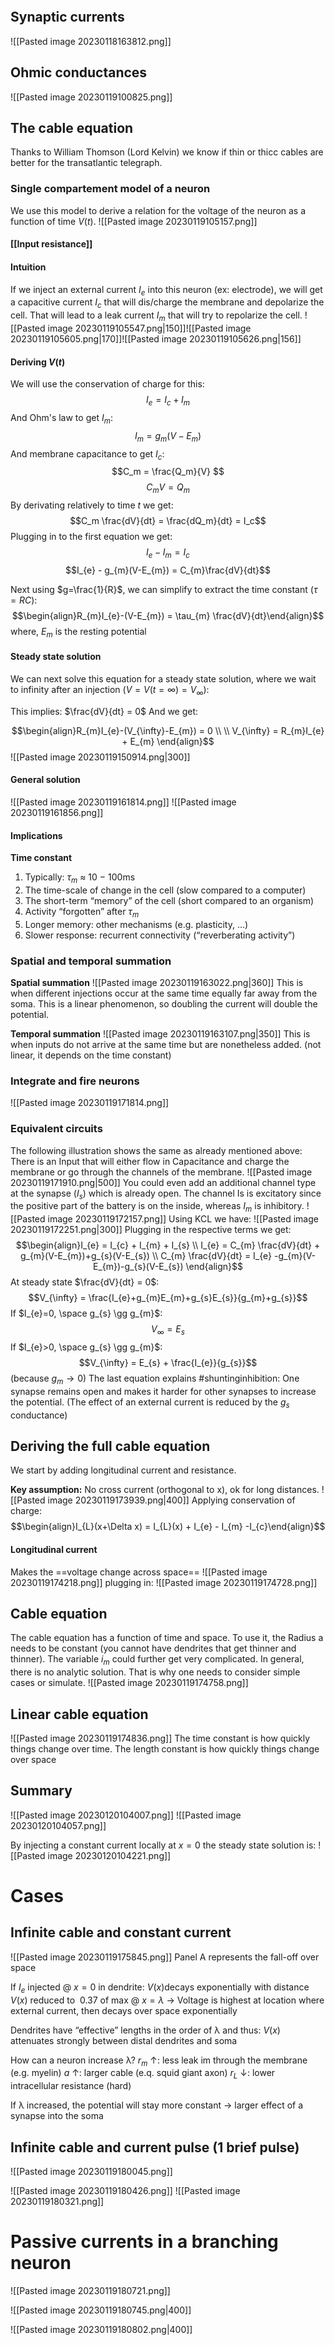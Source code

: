 ```toc
```


## Synaptic currents
![[Pasted image 20230118163812.png]]

## Ohmic conductances
![[Pasted image 20230119100825.png]]

## The cable equation
Thanks to William Thomson (Lord Kelvin) we know if thin or thicc cables are better for the transatlantic telegraph.

### Single compartement model of a neuron
We use this model to derive a relation for the voltage of the neuron as a function of time $V(t)$. 
![[Pasted image 20230119105157.png]]
#### [[Input resistance]]

#### Intuition
If we inject an external current $I_e$ into this neuron (ex: electrode), we will get a capacitive current $I_c$ that will dis/charge the membrane and depolarize the cell. That will lead to a leak current $I_m$ that will try to repolarize the cell.
![[Pasted image 20230119105547.png|150]]![[Pasted image 20230119105605.png|170]]![[Pasted image 20230119105626.png|156]]

#### Deriving $V(t)$
We will use the conservation of charge for this:
$$I_e = I_c + I_m$$
And Ohm's law to get $I_m$:
$$I_m = g_m(V-E_m)$$
And membrane capacitance to get $I_c$:
$$C_m = \frac{Q_m}{V} $$
$$C_m V = Q_m$$
By derivating relatively to time $t$ we get:
$$C_m \frac{dV}{dt} = \frac{dQ_m}{dt} = I_c$$
Plugging in to the first equation we get:
$$I_{e} - I_{m} = I_{c} $$$$I_{e} - g_{m}(V-E_{m}) = C_{m}\frac{dV}{dt}$$

Next using $g=\frac{1}{R}$, we can simplify to extract the time constant ($\tau = RC$):
$$\begin{align}R_{m}I_{e}-(V-E_{m}) = \tau_{m} \frac{dV}{dt}\end{align}$$
where, $E_{m}$ is the resting potential

#### **Steady state solution**
We can next solve this equation for a steady state solution, where we wait to infinity after an injection ($V = V(t=\infty) = V_{\infty}$):

This implies: $\frac{dV}{dt} = 0$
And we get:

$$\begin{align}R_{m}I_{e}-(V_{\infty}-E_{m}) = 0 \\ \\ V_{\infty} = R_{m}I_{e} + E_{m} \end{align}$$
![[Pasted image 20230119150914.png|300]]

#### General solution
![[Pasted image 20230119161814.png]]
![[Pasted image 20230119161856.png]]

#### Implications

**Time constant**
1. Typically: $\tau_{m}$ ≈ 10 − 100ms
2. The time-scale of change in the cell (slow compared to a computer)
3. The short-term “memory” of the cell (short compared to an organism)
4. Activity “forgotten” after $\tau_{m}$
5. Longer memory: other mechanisms (e.g. plasticity, ...)
6. Slower response: recurrent connectivity (“reverberating activity”)


### Spatial and temporal summation

**Spatial summation**
![[Pasted image 20230119163022.png|360]]
This is when different injections occur at the same time equally far away from the soma. This is a linear phenomenon, so doubling the current will double the potential.

**Temporal summation**
![[Pasted image 20230119163107.png|350]]
This is when inputs do not arrive at the same time but are nonetheless added. (not linear, it depends on the time constant)

### Integrate and fire neurons
![[Pasted image 20230119171814.png]]

### Equivalent circuits
The following illustration shows the same as already mentioned above: There is an Input that will either flow in Capacitance and charge the membrane or go through the channels of the membrane.
![[Pasted image 20230119171910.png|500]]
You could even add an additional channel type at the synapse ($I_{s}$) which is already open. The channel Is is excitatory since the positive part of the battery is on the inside, whereas $I_{m}$ is inhibitory.
![[Pasted image 20230119172157.png]]
Using KCL we have:
![[Pasted image 20230119172251.png|300]]
Plugging in the respective terms we get:
$$\begin{align}I_{e} = I_{c} + I_{m} + I_{s} \\ 
 I_{e} = C_{m} \frac{dV}{dt} + g_{m}(V-E_{m})+g_{s}(V-E_{s}) \\ 
 C_{m} \frac{dV}{dt} = I_{e} -g_{m}(V-E_{m})-g_{s}(V-E_{s}) \end{align}$$
At steady state $\frac{dV}{dt} = 0$:
$$V_{\infty} = \frac{I_{e}+g_{m}E_{m}+g_{s}E_{s}}{g_{m}+g_{s}}$$
If $I_{e}=0, \space  g_{s} \gg g_{m}$:
$$V_{\infty} = E_{s}$$
If $I_{e}>0, \space  g_{s} \gg g_{m}$:
$$V_{\infty} = E_{s} + \frac{I_{e}}{g_{s}}$$
(because $g_{m} \rightarrow 0$)
The last equation explains #shuntinginhibition: One synapse remains open and makes it harder for other synapses to increase the potential. (The effect of an external current is reduced by the $g_{s}$ conductance)

## Deriving the full cable equation
We start by adding longitudinal current and resistance. 

**Key assumption:**
No cross current (orthogonal to x), ok for long distances.
![[Pasted image 20230119173939.png|400]]
Applying conservation of charge:
$$\begin{align}I_{L}(x+\Delta x) = I_{L}(x) + I_{e} - I_{m} -I_{c}\end{align}$$
#### Longitudinal current
Makes the ==voltage change across space==
![[Pasted image 20230119174218.png]]
plugging in:
![[Pasted image 20230119174728.png]]

## Cable equation
The cable equation has a function of time and space. To use it, the Radius a needs to be constant (you cannot have dendrites that get thinner and thinner). The variable $i_{m}$ could further get very complicated. In general, there is no analytic solution. That is why one needs to consider simple cases or simulate.
![[Pasted image 20230119174758.png]]

## Linear cable equation

![[Pasted image 20230119174836.png]]
The time constant is how quickly things change over time.
The length constant is how quickly things change over space

## Summary
![[Pasted image 20230120104007.png]]
![[Pasted image 20230120104057.png]]

By injecting a constant current locally at $x=0$ the steady state solution is:
![[Pasted image 20230120104221.png]]
# Cases

## Infinite cable and constant current
![[Pasted image 20230119175845.png]]
Panel A represents the fall-off over space

If $I_{e}$ injected @ $x=0$ in dendrite: 
	$V(x)$decays exponentially with distance 
	$V(x)$ reduced to $~0.37$ of max @ $x=λ$
	$\rightarrow$ Voltage is highest at location where external current, then decays over space exponentially 
	
Dendrites have “effective” lengths in the order of λ and thus: 
	$V(x$) attenuates strongly between distal dendrites and soma 
	
How can a neuron increase λ? 
	$r_{m}$ ↑: less leak im through the membrane (e.g. myelin) 
	$a$ ↑: larger cable (e.q. squid giant axon) 
	$r_{L}$ ↓: lower intracellular resistance (hard) 
	
If λ increased, the potential will stay more constant $\rightarrow$ larger effect of a synapse into the soma

## Infinite cable and current pulse (1 brief pulse)
![[Pasted image 20230119180045.png]]

![[Pasted image 20230119180426.png]]
![[Pasted image 20230119180321.png]]

# Passive currents in a branching neuron

![[Pasted image 20230119180721.png]]

![[Pasted image 20230119180745.png|400]]

![[Pasted image 20230119180802.png|400]]